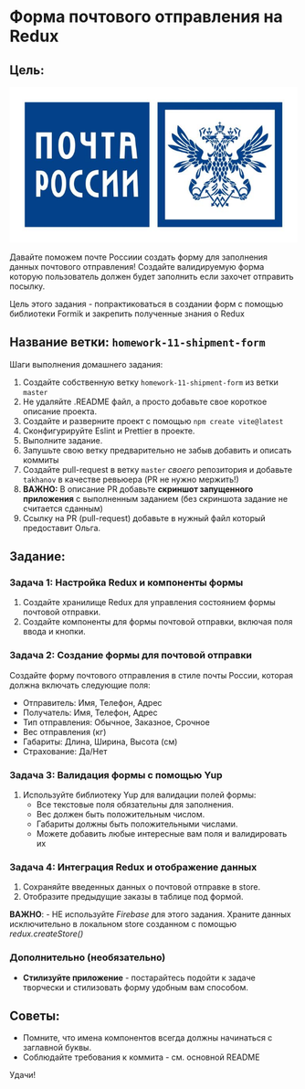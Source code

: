 # Форма почтового отправления на Redux

## Цель:

![Alt text](image.png)

Давайте поможем почте Россиии создать форму для заполнения данных почтового отправления! Создайте валидируемую форма которую пользователь должен будет заполнить если захочет отправить посылку.

Цель этого задания - попрактиковаться в создании форм с помощью библиотеки Formik и закрепить полученные знания о Redux

## Название ветки: `homework-11-shipment-form`

Шаги выполнения домашнего задания:

1. Создайте собственную ветку `homework-11-shipment-form` из ветки `master`
2. Не удаляйте .README файл, а просто добавьте свое короткое описание проекта.
3. Создайте и разверните проект с помощью `npm create vite@latest`
4. Сконфигурируйте Eslint и Prettier в проекте.
5. Выполните задание.
6. Запушьте свою ветку предварительно не забыв добавить и описать коммиты
7. Создайте pull-request в ветку `master` _своего_ репозитория и добавьте `takhanov` в качестве ревьюера (PR не нужно мержить!)
8. **ВАЖНО:** В описание PR добавьте **скриншот запущенного приложения** с выполненным заданием (без скриншота задание не считается сданным)
9. Ссылку на PR (pull-request) добавьте в нужный файл который предоставит Ольга.

## Задание:

### Задача 1: Настройка Redux и компоненты формы

1. Создайте хранилище Redux для управления состоянием формы почтовой отправки.
2. Создайте компоненты для формы почтовой отправки, включая поля ввода и кнопки.

### Задача 2: Создание формы для почтовой отправки

Создайте форму почтового отправления в стиле почты России, которая должна включать следующие поля:

- Отправитель: Имя, Телефон, Адрес
- Получатель: Имя, Телефон, Адрес
- Тип отправления: Обычное, Заказное, Срочное
- Вес отправления (кг)
- Габариты: Длина, Ширина, Высота (см)
- Страхование: Да/Нет

### Задача 3: Валидация формы с помощью Yup

1. Используйте библиотеку Yup для валидации полей формы:
   - Все текстовые поля обязательны для заполнения.
   - Вес должен быть положительным числом.
   - Габариты должны быть положительными числами.
   - Можете добавить любые интересные вам поля и валидировать их

### Задача 4: Интеграция Redux и отображение данных

1. Cохраняйте введенных данных о почтовой отправке в store.
2. Отобразите предыдущие заказы в таблице под формой.

**ВАЖНО**: - НЕ используйте _Firebase_ для этого задания. Храните данных исключительно в локальном store созданном с помощью _redux.createStore()_

### Дополнительно (необязательно)

- **Стилизуйте приложение** - постарайтесь подойти к задаче творчески и стилизовать форму удобным вам способом.

## Советы:

- Помните, что имена компонентов всегда должны начинаться с заглавной буквы.
- Cоблюдайте требования к коммита - см. основной README

Удачи!
